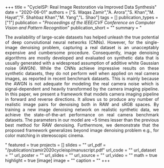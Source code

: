 +++
title = "CycleISP: Real Image Restoration via Improved Data Synthesis"
date = "2020-06-01"
authors = ["S. Waqas Zamir","A. Arora","S. Khan","M. Hayat","F. Shahbaz Khan","M. Yang","L. Shao"]
tags = []
publication_types = ["1"]
publication = "_Proceedings of the IEEE/CVF Conference on Computer Vision and Pattern Recognition_"
publication_short = ""
summary = " <p style='text-align: justify;'> The availability of large-scale datasets has helped unleash the true potential of deep convolutional neural networks (CNNs). However, for the single-image denoising problem, capturing a real dataset is an unacceptably expensive and cumbersome procedure. Consequently, image denoising algorithms are mostly developed and evaluated on synthetic data that is usually generated with a widespread assumption of additive white Gaussian noise (AWGN). While the CNNs achieve impressive results on these synthetic datasets, they do not perform well when applied on real camera images, as reported in recent benchmark datasets. This is mainly because the AWGN is not adequate for modeling the real camera noise which is signal-dependent and heavily transformed by the camera imaging pipeline. In this paper, we present a framework that models camera imaging pipeline in forward and reverse directions. It allows us to produce any number of realistic image pairs for denoising both in RAW and sRGB spaces. By training a new image denoising network on realistic synthetic data, we achieve the state-of-the-art performance on real camera benchmark datasets. The parameters in our model are ~5 times lesser than the previous best method for RAW denoising. Furthermore, we demonstrate that the proposed framework generalizes beyond image denoising problem e.g., for color matching in stereoscopic cinema.</p>"
featured = true
projects = []
slides = ""
url_pdf = "/publication/zamir2020cycleisp/manuscript.pdf"
url_code = ""
url_dataset = ""
url_poster = ""
url_slides = ""
url_source = ""
url_video = ""
math = true
highlight = true
[image]
image = ""
caption = ""
+++


